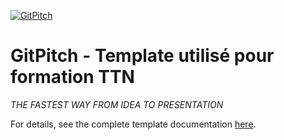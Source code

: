 [![GitPitch](https://gitpitch.com/assets/badge.svg)](https://gitpitch.com/gitpitch/the-template)

# GitPitch - Template utilisé pour formation TTN

*THE FASTEST WAY FROM IDEA TO PRESENTATION*

For details, see the complete template documentation [here](https://gitpitch.com/docs/the-template).

